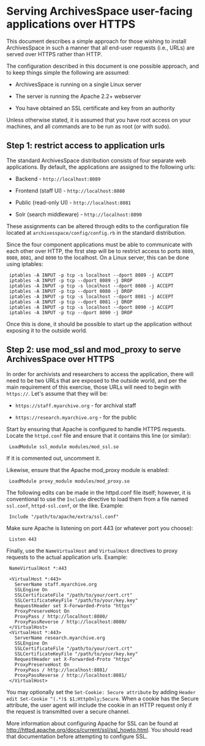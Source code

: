 Serving ArchivesSpace user-facing applications over HTTPS
==============================================================

This document describes a simple approach for those wishing to install
ArchivesSpace in such a manner that all end-user requests (i.e., URLs)
are served over HTTPS rather than HTTP.

The configuration described in this document is one possible approach,
and to keep things simple the following are assumed:

  * ArchivesSpace is running on a single Linux server

  * The server is running the Apache 2.2+ webserver

  * You have obtained an SSL certificate and key from an authority

Unless otherwise stated, it is assumed that you have root access on
your machines, and all commands are to be run as root (or with sudo).


## Step 1: restrict access to application urls

The standard ArchivesSpace distribution consists of four separate web
applications. By default, the applications are assigned to the following
urls:

  * Backend - `http://localhost:8089`

  * Frontend (staff UI) - `http://localhost:8080`

  * Public (read-only UI) - `http://localhost:8081`

  * Solr (search middleware) - `http://localhost:8090`

These assignments can be altered through edits to the configuration file
located at `archivesspace/config/config.rb` in the standard distribution.

Since the four component applications must be able to communicate with each
other over HTTP, the first step will be to restrict access to ports `8089`,
 `8080`, `8081`, and `8090` to the localhost. On a Linux server, this can be
 done using iptables:

     iptables -A INPUT -p tcp -s localhost --dport 8089 -j ACCEPT
     iptables -A INPUT -p tcp --dport 8089 -j DROP
     iptables -A INPUT -p tcp -s localhost --dport 8080 -j ACCEPT
     iptables -A INPUT -p tcp --dport 8080 -j DROP
     iptables -A INPUT -p tcp -s localhost --dport 8081 -j ACCEPT
     iptables -A INPUT -p tcp --dport 8081 -j DROP
     iptables -A INPUT -p tcp -s localhost --dport 8090 -j ACCEPT
     iptables -A INPUT -p tcp --dport 8090 -j DROP

Once this is done, it should be possible to start up the application without
exposing it to the outside world.

## Step 2: use mod\_ssl and mod\_proxy to serve ArchivesSpace over HTTPS

In order for archivists and researchers to access the application, there will
need to be two URLs that are exposed to the outside world, and per the main
requirement of this exercise, those URLs will need to begin with `https://`.
Let's assume that they will be:

  * `https://staff.myarchive.org` - for archival staff

  * `https://research.myarchive.org` - for the public

Start by ensuring that Apache is configured to handle HTTPS requests. Locate
the `httpd.conf` file and ensure that it contains this line (or similar):

     LoadModule ssl_module modules/mod_ssl.so

If it is commented out, uncomment it.

Likewise, ensure that the Apache mod_proxy module is enabled:

     LoadModule proxy_module modules/mod_proxy.so

The following edits can be made in the httpd.conf file itself; however, it is
conventional to use the `Include` directive to load them from a file
named `ssl.conf`, `httpd-ssl.conf`, or the like. Example:

     Include "/path/to/apache/extra/ssl.conf"

Make sure Apache is listening on port 443 (or whatever port you choose):

     Listen 443

Finally, use the `NameVirtualHost` and `VirtualHost` directives to proxy
requests to the actual application urls. Example:

     NameVirtualHost *:443

     <VirtualHost *:443>
       ServerName staff.myarchive.org
       SSLEngine On
       SSLCertificateFile "/path/to/your/cert.crt"
       SSLCertificateKeyFile "/path/to/your/key.key"
       RequestHeader set X-Forwarded-Proto "https"
       ProxyPreserveHost On
       ProxyPass / http://localhost:8080/
       ProxyPassReverse / http://localhost:8080/
     </VirtualHost>
     <VirtualHost *:443>
       ServerName research.myarchive.org
       SSLEngine On
       SSLCertificateFile "/path/to/your/cert.crt"
       SSLCertificateKeyFile "/path/to/your/key.key"
       RequestHeader set X-Forwarded-Proto "https"
       ProxyPreserveHost On
       ProxyPass / http://localhost:8081/
       ProxyPassReverse / http://localhost:8081/
     </VirtualHost>

You may optionally set the `Set-Cookie: Secure attribute` by adding `Header edit Set-Cookie ^(.*)$ $1;HttpOnly;Secure`. When a cookie has the Secure attribute, the user agent will include the cookie in an HTTP request only if the request is transmitted over a secure channel.

More information about configuring Apache for SSL can be found at
http://httpd.apache.org/docs/current/ssl/ssl_howto.html.  You should read
that documentation before attempting to configure SSL.

